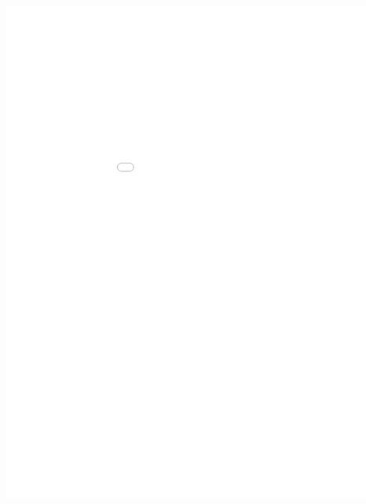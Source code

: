 <style>
.dox {
  min-width: 1050px;
  min-height: 1000px;
  width: 100%;
  display: block;
}
</style>

<div class="dox">
	<iframe src="./iot-headless/6.0/index.html" class="dox" frameborder="0">
	</iframe>
</div>
